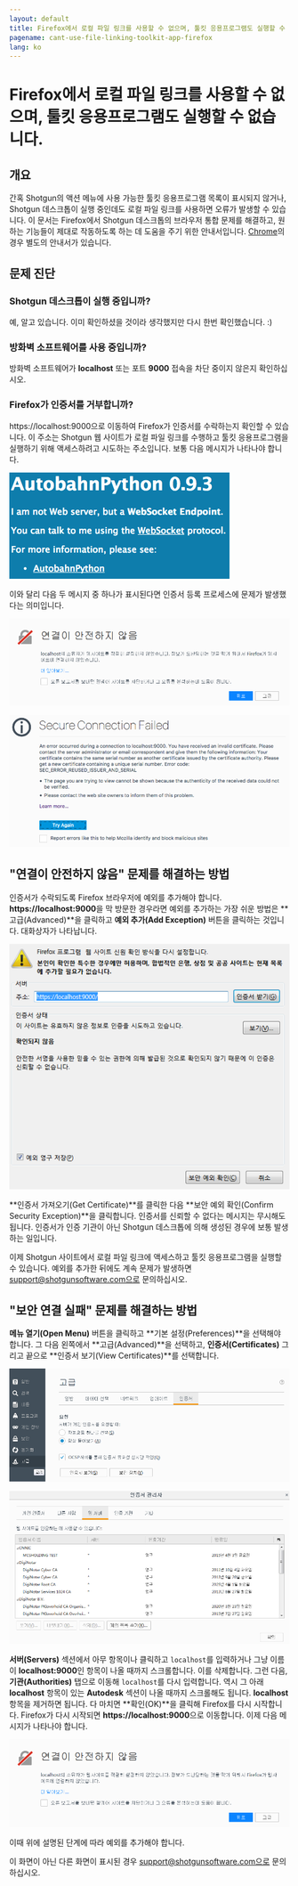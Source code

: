 ```yaml
---
layout: default
title: Firefox에서 로컬 파일 링크를 사용할 수 없으며, 툴킷 응용프로그램도 실행할 수 없습니다.
pagename: cant-use-file-linking-toolkit-app-firefox
lang: ko
---
```


# Firefox에서 로컬 파일 링크를 사용할 수 없으며, 툴킷 응용프로그램도 실행할 수 없습니다.

## 개요

간혹 Shotgun의 액션 메뉴에 사용 가능한 툴킷 응용프로그램 목록이 표시되지 않거나, Shotgun 데스크톱이 실행 중인데도 로컬 파일 링크를 사용하면 오류가 발생할 수 있습니다.
이 문서는 Firefox에서 Shotgun 데스크톱의 브라우저 통합 문제를 해결하고, 원하는 기능들이 제대로 작동하도록 하는 데 도움을 주기 위한 안내서입니다. [Chrome](./cant-use-file-linking-toolkit-app-chrome.md)의 경우 별도의 안내서가 있습니다.

## 문제 진단

### Shotgun 데스크톱이 실행 중입니까?

예, 알고 있습니다. 이미 확인하셨을 것이라 생각했지만 다시 한번 확인했습니다. :)

### 방화벽 소프트웨어를 사용 중입니까?

방화벽 소프트웨어가 **localhost** 또는 포트 **9000** 접속을 차단 중이지 않은지 확인하십시오.

### Firefox가 인증서를 거부합니까?

https://localhost:9000으로 이동하여 Firefox가 인증서를 수락하는지 확인할 수 있습니다. 이 주소는 Shotgun 웹 사이트가 로컬 파일 링크를 수행하고 툴킷 응용프로그램을 실행하기 위해 액세스하려고 시도하는 주소입니다. 보통 다음 메시지가 나타나야 합니다.

![Autobahn Python 메시지](images/autobahn-python.png)

이와 달리 다음 두 메시지 중 하나가 표시된다면 인증서 등록 프로세스에 문제가 발생했다는 의미입니다.

![연결이 안전하지 않음 메시지](images/connection-is-not-secure.png)

![보안 연결 실패 메시지](images/connection-failed.png)

## "연결이 안전하지 않음" 문제를 해결하는 방법

인증서가 수락되도록 Firefox 브라우저에 예외를 추가해야 합니다. **https://localhost:9000**을 막 방문한 경우라면 예외를 추가하는 가장 쉬운 방법은 **고급(Advanced)**을 클릭하고 **예외 추가(Add Exception)** 버튼을 클릭하는 것입니다. 대화상자가 나타납니다.

![Firefox에 예외 추가](images/add-exception-firefox.png)

**인증서 가져오기(Get Certificate)**를 클릭한 다음 **보안 예외 확인(Confirm Security Exception)**을 클릭합니다. 인증서를 신뢰할 수 없다는 메시지는 무시해도 됩니다. 인증서가 인증 기관이 아닌 Shotgun 데스크톱에 의해 생성된 경우에 보통 발생하는 일입니다.

이제 Shotgun 사이트에서 로컬 파일 링크에 액세스하고 툴킷 응용프로그램을 실행할 수 있습니다. 예외를 추가한 뒤에도 계속 문제가 발생하면 support@shotgunsoftware.com으로 문의하십시오.

## "보안 연결 실패" 문제를 해결하는 방법

**메뉴 열기(Open Menu)** 버튼을 클릭하고 **기본 설정(Preferences)**을 선택해야 합니다. 그 다음 왼쪽에서 **고급(Advanced)**을 선택하고, **인증서(Certificates)** 그리고 끝으로 **인증서 보기(View Certificates)**를 선택합니다.

![Firefox 고급 설정](images/firefox-advanced-settings.png)

![Firefox 인증서 보기](images/firefox-view-certificates.png)

**서버(Servers)** 섹션에서 아무 항목이나 클릭하고 `localhost`를 입력하거나 그냥 이름이 **localhost:9000**인 항목이 나올 때까지 스크롤합니다. 이를 삭제합니다. 그런 다음, **기관(Authorities)** 탭으로 이동해 `localhost`를 다시 입력합니다. 역시 그 아래 **localhost** 항목이 있는 **Autodesk** 섹션이 나올 때까지 스크롤해도 됩니다. **localhost** 항목을 제거하면 됩니다. 다 마치면 **확인(OK)**을 클릭해 Firefox를 다시 시작합니다. Firefox가 다시 시작되면 **https://localhost:9000**으로 이동합니다. 이제 다음 메시지가 나타나야 합니다.

![연결이 안전하지 않음 메시지](images/connection-is-not-secure.png)

이때 위에 설명된 단계에 따라 예외를 추가해야 합니다.

이 화면이 아닌 다른 화면이 표시된 경우 support@shotgunsoftware.com으로 문의하십시오.